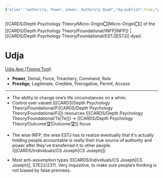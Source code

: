 ```yaml
---
{"alias":"authority, Power, power, Authority Dyad","dg-publish":true,"permalink":"/cards/depth-psychology-theory/authority/","dgPassFrontmatter":true,"noteIcon":"1","created":"2022-12-31T17:42:03.357+01:00","updated":"2023-05-26T20:02:54.695+02:00"}
---
```



[[CARDS/Depth Psychology Theory/Micro-Origin⭕\|Micro-Origin⭕]] of the [[CARDS/Depth Psychology Theory/Foundational/INFP\|INFP]] | [[CARDS/Depth Psychology Theory/Foundational/ESTJ\|ESTJ]] dyad. 

# Udja
[Udja App (Typing Tool)](https://www.udja.app/#/)
- **Power**, Denial, Force, Treachery, Command, Rule
- **Prestige**, Legitimate, Credible, Prerogative, Permit, Access
---
- The ability to change one’s life circumstances on a whim. 
- Control over valued ([[CARDS/Depth Psychology Theory/Foundational/Fi\|CARDS/Depth Psychology Theory/Foundational/Fi]]) resources ([[CARDS/Depth Psychology Theory/Foundational/Te\|Te]]) → [[CARDS/Depth Psychology Theory/Outcome🏆\|Outcome🏆]] focus 

<div class="transclusion internal-embed is-loaded"><div class="markdown-embed">



- The wise INFP, the wise ESTJ has to realize eventually that it's actually holding people accountable is really their true source of authority and power after they've transferred it to other people. ([[CARDS/Individuals/CS Joseph\|CS Joseph]]) 

</div></div>

- Most anti-assumption types ([[CARDS/Individuals/CS Joseph\|CS Joseph]], S7E22/23?). Very inquisitive, to make sure people’s thinking is not biased by false premises. 